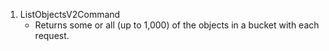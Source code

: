 1. ListObjectsV2Command
    - Returns some or all (up to 1,000) of the objects in a bucket with each request. 